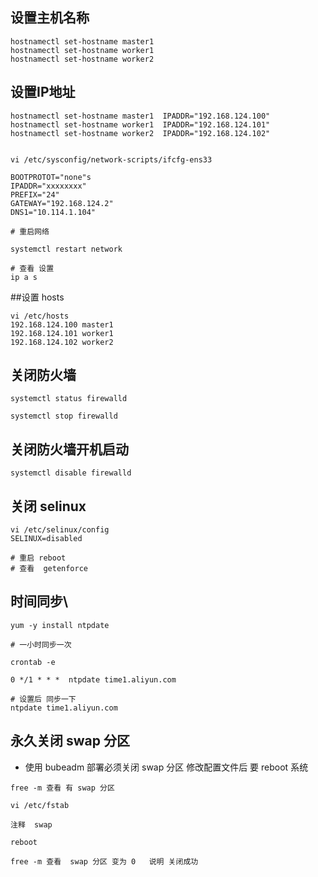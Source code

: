 ## 设置主机名称
```
hostnamectl set-hostname master1
hostnamectl set-hostname worker1
hostnamectl set-hostname worker2
```
## 设置IP地址
```
hostnamectl set-hostname master1  IPADDR="192.168.124.100"
hostnamectl set-hostname worker1  IPADDR="192.168.124.101"
hostnamectl set-hostname worker2  IPADDR="192.168.124.102"


vi /etc/sysconfig/network-scripts/ifcfg-ens33

BOOTPROTOT="none"s
IPADDR="xxxxxxxx"
PREFIX="24"
GATEWAY="192.168.124.2"
DNS1="10.114.1.104"

# 重启网络

systemctl restart network

# 查看 设置
ip a s 

```

##设置  hosts
```
vi /etc/hosts
192.168.124.100 master1
192.168.124.101 worker1
192.168.124.102 worker2
```
## 关闭防火墙
```
systemctl status firewalld

systemctl stop firewalld
```
## 关闭防火墙开机启动
```
systemctl disable firewalld 

```

## 关闭 selinux 
```
vi /etc/selinux/config 
SELINUX=disabled

# 重启 reboot
# 查看  getenforce  
```

## 时间同步\
```
yum -y install ntpdate

# 一小时同步一次

crontab -e

0 */1 * * *  ntpdate time1.aliyun.com

# 设置后 同步一下
ntpdate time1.aliyun.com
```

## 永久关闭 swap 分区
- 使用 bubeadm 部署必须关闭 swap 分区  修改配置文件后 要 reboot 系统
```
free -m 查看 有 swap 分区

vi /etc/fstab

注释  swap 

reboot

free -m 查看  swap 分区 变为 0   说明 关闭成功
```